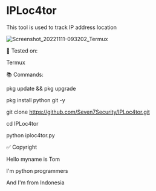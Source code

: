 # IPLoc4tor
This tool is used to track IP address location

![Screenshot_20221111-093202_Termux](https://user-images.githubusercontent.com/96038323/201249943-014d4a68-d986-4198-84e8-c19ed274612d.jpg)

📵 Tested on:

Termux

📚 Commands:

pkg update && pkg upgrade

pkg install python git -y

git clone https://github.com/Seven7Security/IPLoc4tor.git

cd IPLoc4tor

python iploc4tor.py

✅️ Copyright

Hello myname is Tom

I'm python programmers

And I'm from Indonesia

